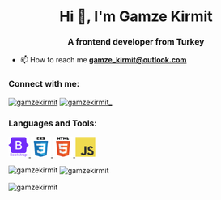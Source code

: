 <h1 align="center">Hi 👋, I'm Gamze Kirmit</h1>
<h3 align="center">A frontend developer from Turkey</h3>

- 📫 How to reach me **gamze_kirmit@outlook.com**

<h3 align="left">Connect with me:</h3>
<p align="left">
<a href="https://linkedin.com/in/gamzekirmit" target="blank"><img align="center" src="https://raw.githubusercontent.com/rahuldkjain/github-profile-readme-generator/master/src/images/icons/Social/linked-in-alt.svg" alt="gamzekirmit" height="30" width="40" /></a>
<a href="https://instagram.com/gamzekirmit_" target="blank"><img align="center" src="https://raw.githubusercontent.com/rahuldkjain/github-profile-readme-generator/master/src/images/icons/Social/instagram.svg" alt="gamzekirmit_" height="30" width="40" /></a>
</p>

<h3 align="left">Languages and Tools:</h3>
<p align="left"> <a href="https://getbootstrap.com" target="_blank" rel="noreferrer"> <img src="https://raw.githubusercontent.com/devicons/devicon/master/icons/bootstrap/bootstrap-plain-wordmark.svg" alt="bootstrap" width="40" height="40"/> </a> <a href="https://www.w3schools.com/css/" target="_blank" rel="noreferrer"> <img src="https://raw.githubusercontent.com/devicons/devicon/master/icons/css3/css3-original-wordmark.svg" alt="css3" width="40" height="40"/> </a> <a href="https://www.w3.org/html/" target="_blank" rel="noreferrer"> <img src="https://raw.githubusercontent.com/devicons/devicon/master/icons/html5/html5-original-wordmark.svg" alt="html5" width="40" height="40"/> </a> <a href="https://developer.mozilla.org/en-US/docs/Web/JavaScript" target="_blank" rel="noreferrer"> <img src="https://raw.githubusercontent.com/devicons/devicon/master/icons/javascript/javascript-original.svg" alt="javascript" width="40" height="40"/> </a> </p>

<p><img align="left" src="https://github-readme-stats.vercel.app/api/top-langs?username=gamzekirmit&show_icons=true&locale=en&layout=compact" alt="gamzekirmit" /></p>

<p>&nbsp;<img align="center" src="https://github-readme-stats.vercel.app/api?username=gamzekirmit&show_icons=true&locale=en" alt="gamzekirmit" /></p>

<p><img align="center" src="https://github-readme-streak-stats.herokuapp.com/?user=gamzekirmit&" alt="gamzekirmit" /></p>
